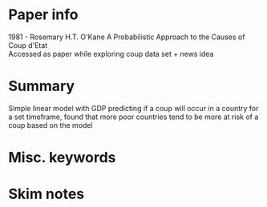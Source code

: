# Paper info
1981 - Rosemary H.T. O'Kane
A Probabilistic Approach to the Causes of Coup d'Etat\
Accessed as paper while exploring coup data set + news idea

# Summary
Simple linear model with GDP predicting if a coup will occur in a country for
a set timeframe, found that more poor countries tend to be more at risk of a
coup based on the model

# Misc. keywords

# Skim notes

